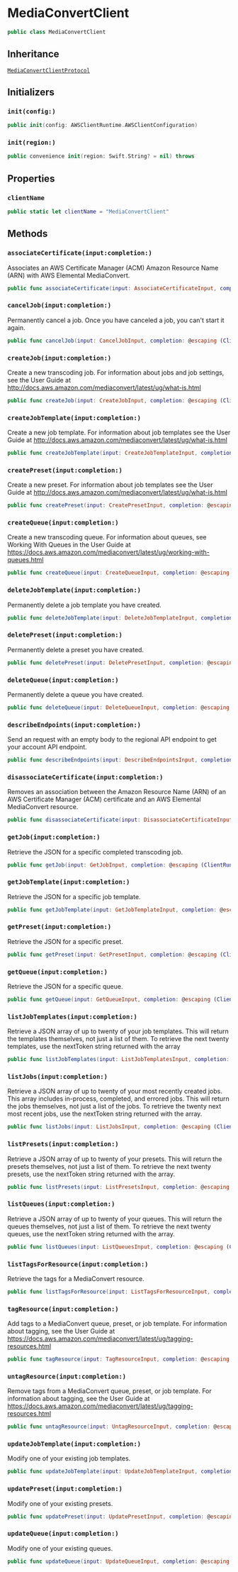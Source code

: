 # MediaConvertClient

``` swift
public class MediaConvertClient 
```

## Inheritance

[`MediaConvertClientProtocol`](/aws-sdk-swift/reference/0.x/AWSMediaConvert/MediaConvertClientProtocol)

## Initializers

### `init(config:)`

``` swift
public init(config: AWSClientRuntime.AWSClientConfiguration) 
```

### `init(region:)`

``` swift
public convenience init(region: Swift.String? = nil) throws 
```

## Properties

### `clientName`

``` swift
public static let clientName = "MediaConvertClient"
```

## Methods

### `associateCertificate(input:completion:)`

Associates an AWS Certificate Manager (ACM) Amazon Resource Name (ARN) with AWS Elemental MediaConvert.

``` swift
public func associateCertificate(input: AssociateCertificateInput, completion: @escaping (ClientRuntime.SdkResult<AssociateCertificateOutputResponse, AssociateCertificateOutputError>) -> Void)
```

### `cancelJob(input:completion:)`

Permanently cancel a job. Once you have canceled a job, you can't start it again.

``` swift
public func cancelJob(input: CancelJobInput, completion: @escaping (ClientRuntime.SdkResult<CancelJobOutputResponse, CancelJobOutputError>) -> Void)
```

### `createJob(input:completion:)`

Create a new transcoding job. For information about jobs and job settings, see the User Guide at http://docs.aws.amazon.com/mediaconvert/latest/ug/what-is.html

``` swift
public func createJob(input: CreateJobInput, completion: @escaping (ClientRuntime.SdkResult<CreateJobOutputResponse, CreateJobOutputError>) -> Void)
```

### `createJobTemplate(input:completion:)`

Create a new job template. For information about job templates see the User Guide at http://docs.aws.amazon.com/mediaconvert/latest/ug/what-is.html

``` swift
public func createJobTemplate(input: CreateJobTemplateInput, completion: @escaping (ClientRuntime.SdkResult<CreateJobTemplateOutputResponse, CreateJobTemplateOutputError>) -> Void)
```

### `createPreset(input:completion:)`

Create a new preset. For information about job templates see the User Guide at http://docs.aws.amazon.com/mediaconvert/latest/ug/what-is.html

``` swift
public func createPreset(input: CreatePresetInput, completion: @escaping (ClientRuntime.SdkResult<CreatePresetOutputResponse, CreatePresetOutputError>) -> Void)
```

### `createQueue(input:completion:)`

Create a new transcoding queue. For information about queues, see Working With Queues in the User Guide at https://docs.aws.amazon.com/mediaconvert/latest/ug/working-with-queues.html

``` swift
public func createQueue(input: CreateQueueInput, completion: @escaping (ClientRuntime.SdkResult<CreateQueueOutputResponse, CreateQueueOutputError>) -> Void)
```

### `deleteJobTemplate(input:completion:)`

Permanently delete a job template you have created.

``` swift
public func deleteJobTemplate(input: DeleteJobTemplateInput, completion: @escaping (ClientRuntime.SdkResult<DeleteJobTemplateOutputResponse, DeleteJobTemplateOutputError>) -> Void)
```

### `deletePreset(input:completion:)`

Permanently delete a preset you have created.

``` swift
public func deletePreset(input: DeletePresetInput, completion: @escaping (ClientRuntime.SdkResult<DeletePresetOutputResponse, DeletePresetOutputError>) -> Void)
```

### `deleteQueue(input:completion:)`

Permanently delete a queue you have created.

``` swift
public func deleteQueue(input: DeleteQueueInput, completion: @escaping (ClientRuntime.SdkResult<DeleteQueueOutputResponse, DeleteQueueOutputError>) -> Void)
```

### `describeEndpoints(input:completion:)`

Send an request with an empty body to the regional API endpoint to get your account API endpoint.

``` swift
public func describeEndpoints(input: DescribeEndpointsInput, completion: @escaping (ClientRuntime.SdkResult<DescribeEndpointsOutputResponse, DescribeEndpointsOutputError>) -> Void)
```

### `disassociateCertificate(input:completion:)`

Removes an association between the Amazon Resource Name (ARN) of an AWS Certificate Manager (ACM) certificate and an AWS Elemental MediaConvert resource.

``` swift
public func disassociateCertificate(input: DisassociateCertificateInput, completion: @escaping (ClientRuntime.SdkResult<DisassociateCertificateOutputResponse, DisassociateCertificateOutputError>) -> Void)
```

### `getJob(input:completion:)`

Retrieve the JSON for a specific completed transcoding job.

``` swift
public func getJob(input: GetJobInput, completion: @escaping (ClientRuntime.SdkResult<GetJobOutputResponse, GetJobOutputError>) -> Void)
```

### `getJobTemplate(input:completion:)`

Retrieve the JSON for a specific job template.

``` swift
public func getJobTemplate(input: GetJobTemplateInput, completion: @escaping (ClientRuntime.SdkResult<GetJobTemplateOutputResponse, GetJobTemplateOutputError>) -> Void)
```

### `getPreset(input:completion:)`

Retrieve the JSON for a specific preset.

``` swift
public func getPreset(input: GetPresetInput, completion: @escaping (ClientRuntime.SdkResult<GetPresetOutputResponse, GetPresetOutputError>) -> Void)
```

### `getQueue(input:completion:)`

Retrieve the JSON for a specific queue.

``` swift
public func getQueue(input: GetQueueInput, completion: @escaping (ClientRuntime.SdkResult<GetQueueOutputResponse, GetQueueOutputError>) -> Void)
```

### `listJobTemplates(input:completion:)`

Retrieve a JSON array of up to twenty of your job templates. This will return the templates themselves, not just a list of them. To retrieve the next twenty templates, use the nextToken string returned with the array

``` swift
public func listJobTemplates(input: ListJobTemplatesInput, completion: @escaping (ClientRuntime.SdkResult<ListJobTemplatesOutputResponse, ListJobTemplatesOutputError>) -> Void)
```

### `listJobs(input:completion:)`

Retrieve a JSON array of up to twenty of your most recently created jobs. This array includes in-process, completed, and errored jobs. This will return the jobs themselves, not just a list of the jobs. To retrieve the twenty next most recent jobs, use the nextToken string returned with the array.

``` swift
public func listJobs(input: ListJobsInput, completion: @escaping (ClientRuntime.SdkResult<ListJobsOutputResponse, ListJobsOutputError>) -> Void)
```

### `listPresets(input:completion:)`

Retrieve a JSON array of up to twenty of your presets. This will return the presets themselves, not just a list of them. To retrieve the next twenty presets, use the nextToken string returned with the array.

``` swift
public func listPresets(input: ListPresetsInput, completion: @escaping (ClientRuntime.SdkResult<ListPresetsOutputResponse, ListPresetsOutputError>) -> Void)
```

### `listQueues(input:completion:)`

Retrieve a JSON array of up to twenty of your queues. This will return the queues themselves, not just a list of them. To retrieve the next twenty queues, use the nextToken string returned with the array.

``` swift
public func listQueues(input: ListQueuesInput, completion: @escaping (ClientRuntime.SdkResult<ListQueuesOutputResponse, ListQueuesOutputError>) -> Void)
```

### `listTagsForResource(input:completion:)`

Retrieve the tags for a MediaConvert resource.

``` swift
public func listTagsForResource(input: ListTagsForResourceInput, completion: @escaping (ClientRuntime.SdkResult<ListTagsForResourceOutputResponse, ListTagsForResourceOutputError>) -> Void)
```

### `tagResource(input:completion:)`

Add tags to a MediaConvert queue, preset, or job template. For information about tagging, see the User Guide at https://docs.aws.amazon.com/mediaconvert/latest/ug/tagging-resources.html

``` swift
public func tagResource(input: TagResourceInput, completion: @escaping (ClientRuntime.SdkResult<TagResourceOutputResponse, TagResourceOutputError>) -> Void)
```

### `untagResource(input:completion:)`

Remove tags from a MediaConvert queue, preset, or job template. For information about tagging, see the User Guide at https://docs.aws.amazon.com/mediaconvert/latest/ug/tagging-resources.html

``` swift
public func untagResource(input: UntagResourceInput, completion: @escaping (ClientRuntime.SdkResult<UntagResourceOutputResponse, UntagResourceOutputError>) -> Void)
```

### `updateJobTemplate(input:completion:)`

Modify one of your existing job templates.

``` swift
public func updateJobTemplate(input: UpdateJobTemplateInput, completion: @escaping (ClientRuntime.SdkResult<UpdateJobTemplateOutputResponse, UpdateJobTemplateOutputError>) -> Void)
```

### `updatePreset(input:completion:)`

Modify one of your existing presets.

``` swift
public func updatePreset(input: UpdatePresetInput, completion: @escaping (ClientRuntime.SdkResult<UpdatePresetOutputResponse, UpdatePresetOutputError>) -> Void)
```

### `updateQueue(input:completion:)`

Modify one of your existing queues.

``` swift
public func updateQueue(input: UpdateQueueInput, completion: @escaping (ClientRuntime.SdkResult<UpdateQueueOutputResponse, UpdateQueueOutputError>) -> Void)
```
